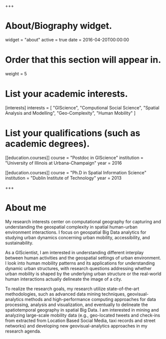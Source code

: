 +++
# About/Biography widget.
widget = "about"
active = true
date = 2016-04-20T00:00:00

# Order that this section will appear in.
weight = 5

# List your academic interests.
[interests]
  interests = [
    "GIScience",
    "Computional Social Science",
    "Spatial Analysis and Modelling",
    "Geo-Complexity",
    "Human Mobility"
  ]

# List your qualifications (such as academic degrees).
[[education.courses]]
  course = "Postdoc in GIScience"
  institution = "University of Illinois at Urbana-Champaign"
  year = 2016

[[education.courses]]
  course = "Ph.D in Spatial Information Science"
  institution = "Dublin Institute of Technology"
  year = 2013

+++

# About me
My research interests center on computational geography for capturing and understanding the geospatial complexity in spatial human-urban environment interactions. I focus on geospatial Big Data analytics for studying urban dynamics concerning urban mobility, accessibility, and sustainability.

As a GIScientist, I am interested in understanding different interplay between human activities and the geospatial settings of urban environment. I look into human mobility patterns and its applications for understanding dynamic urban structures, with research questions addressing whether urban mobility is shaped by the underlying urban structure or the real-world human interactions actually delineate the image of a city.

To realize the research goals, my research utilize state-of-the-art methodologies, such as advanced data mining techniques, geovisual-analytics methods and high-performance computing approaches for data processing, analysis and visualization, and eventually to delineate the spatiotemporal geography in spatial Big Data. I am interested in mining and analyzing large-scale mobility data (e.g., geo-located tweets and check-ins from extracted from Location Based Social Media, taxi records and street networks) and developing new geovisual-analytics approaches in my research agenda.